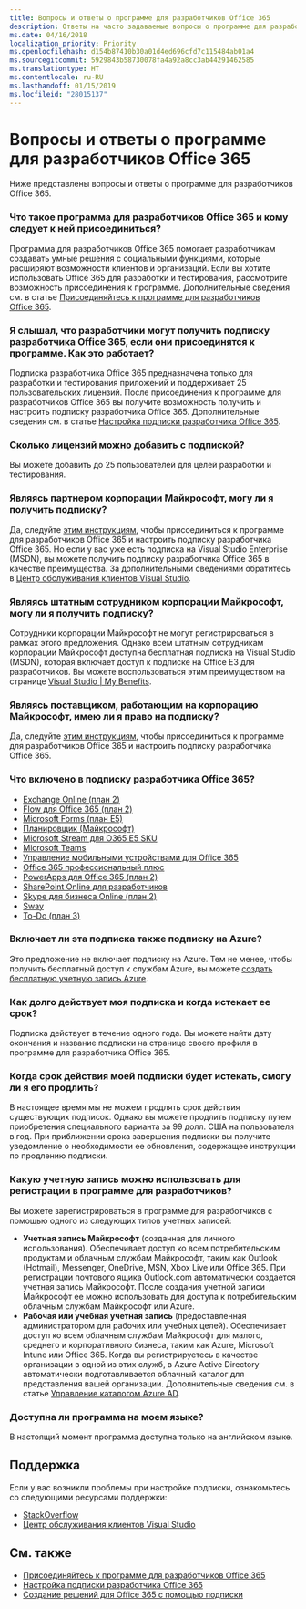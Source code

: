 ```yaml
---
title: Вопросы и ответы о программе для разработчиков Office 365
description: Ответы на часто задаваемые вопросы о программе для разработчиков Office 365.
ms.date: 04/16/2018
localization_priority: Priority
ms.openlocfilehash: d154b87410b30a01d4ed696cfd7c115484ab01a4
ms.sourcegitcommit: 5929843b58730078fa4a92a8cc3ab44291462585
ms.translationtype: HT
ms.contentlocale: ru-RU
ms.lasthandoff: 01/15/2019
ms.locfileid: "28015137"
---
```

# <a name="office-365-developer-program-faq"></a>Вопросы и ответы о программе для разработчиков Office 365


Ниже представлены вопросы и ответы о программе для разработчиков Office 365.

### <a name="what-is-the-office-365-developer-program-and-who-should-join-it"></a>Что такое программа для разработчиков Office 365 и кому следует к ней присоединиться?

Программа для разработчиков Office 365 помогает разработчикам создавать умные решения с социальными функциями, которые расширяют возможности клиентов и организаций. Если вы хотите использовать Office 365 для разработки и тестирования, рассмотрите возможность присоединения к программе. Дополнительные сведения см. в статье [Присоединяйтесь к программе для разработчиков Office 365](office-365-developer-program.md).
 
### <a name="i-heard-that-developers-can-receive-an-office-365-developer-subscription-if-they-join-the-program-how-does-that-work"></a>Я слышал, что разработчики могут получить подписку разработчика Office 365, если они присоединятся к программе. Как это работает?  

Подписка разработчика Office 365 предназначена только для разработки и тестирования приложений и поддерживает 25 пользовательских лицензий. После присоединения к программе для разработчиков Office 365 вы получите возможность получить и настроить подписку разработчика Office 365. Дополнительные сведения см. в статье [Настройка подписки разработчика Office 365](office-365-developer-program-get-started.md).

### <a name="how-many-licenses-can-i-add-with-my-subscription"></a>Сколько лицензий можно добавить с подпиской?

Вы можете добавить до 25 пользователей для целей разработки и тестирования. 

### <a name="as-a-microsoft-partner-can-i-receive-a-subscription"></a>Являясь партнером корпорации Майкрософт, могу ли я получить подписку? 

Да, следуйте [этим инструкциям](office-365-developer-program.md), чтобы присоединиться к программе для разработчиков Office 365 и настроить подписку разработчика Office 365. Но если у вас уже есть подписка на Visual Studio Enterprise (MSDN), вы можете получить подписку разработчика Office 365 в качестве преимущества. За дополнительными сведениями обратитесь в [Центр обслуживания клиентов Visual Studio](https://www.visualstudio.com/subscriptions/support/). 

### <a name="as-a-microsoft-full-time-employee-can-i-receive-a-subscription"></a>Являясь штатным сотрудником корпорации Майкрософт, могу ли я получить подписку?

Сотрудники корпорации Майкрософт не могут регистрироваться в рамках этого предложения. Однако всем штатным сотрудникам корпорации Майкрософт доступна бесплатная подписка на Visual Studio (MSDN), которая включает доступ к подписке на Office E3 для разработчиков. Вы можете воспользоваться этим преимуществом на странице [Visual Studio | My Benefits](https://my.visualstudio.com/benefits).

### <a name="as-a-vendor-working-at-microsoft-do-i-qualify-for-a-subscription"></a>Являясь поставщиком, работающим на корпорацию Майкрософт, имею ли я право на подписку?

Да, следуйте [этим инструкциям](office-365-developer-program.md), чтобы присоединиться к программе для разработчиков Office 365 и настроить подписку разработчика Office 365.

### <a name="whats-included-in-the-office-365-developer-subscription"></a>Что включено в подписку разработчика Office 365?

- [Exchange Online (план 2)](https://products.office.com/ru-RU/exchange/compare-microsoft-exchange-online-plans)
- [Flow для Office 365 (план 2)](https://flow.microsoft.com/ru-RU/pricing/)
- 
  [Microsoft Forms (план E5)](https://support.office.com/en-us/article/Frequently-asked-questions-about-Microsoft-Forms-495c4242-6102-40a0-add8-df05ed6af61c?ui=en-US&rs=en-US&ad=US)
- 
  [Планировщик (Майкрософт)](https://products.office.com/en-us/compare-all-microsoft-office-products?tab=2)
- [Microsoft Stream для O365 E5 SKU](https://products.office.com/ru-RU/business/office-365-enterprise-e5-business-software)
- [Microsoft Teams](https://products.office.com/ru-RU/business/office-365-enterprise-e5-business-software)
- [Управление мобильными устройствами для Office 365](https://support.office.com/ru-RU/article/Set-up-Mobile-Device-Management-MDM-in-Office-365-dd892318-bc44-4eb1-af00-9db5430be3cd)
- [Office 365 профессиональный плюс](https://products.office.com/ru-RU/business/office-365-proplus-business-software)
- [PowerApps для Office 365 (план 2)](https://powerapps.microsoft.com/ru-RU/pricing/)
- [SharePoint Online для разработчиков](https://products.office.com/ru-RU/SharePoint/compare-sharepoint-plans)
- [Skype для бизнеса Online (план 2)](https://products.office.com/ru-RU/skype-for-business/online-meeting-solutions)
- [Sway](https://sway.com/)
- [To-Do (план 3)](https://todo.microsoft.com/en-us)

### <a name="does-the-subscription-also-include-a-subscription-to-azure"></a>Включает ли эта подписка также подписку на Azure?

Это предложение не включает подписку на Azure. Тем не менее, чтобы получить бесплатный доступ к службам Azure, вы можете [создать бесплатную учетную запись Azure](https://azure.microsoft.com/ru-RU/free/). 

### <a name="how-long-is-my-subscription-good-for-and-when-does-it-expire"></a>Как долго действует моя подписка и когда истекает ее срок?

Подписка действует в течение одного года. Вы можете найти дату окончания и название подписки на странице своего профиля в программе для разработчика Office 365.

### <a name="when-my-subscription-is-about-to-expire-can-i-extend-it"></a>Когда срок действия моей подписки будет истекать, смогу ли я его продлить?

В настоящее время мы не можем продлять срок действия существующих подписок. Однако вы можете продлить подписку путем приобретения специального варианта за 99 долл. США на пользователя в год. При приближении срока завершения подписки вы получите уведомление о необходимости ее обновления, содержащее инструкции по продлению подписки.

<a name="account-types"> </a>

### <a name="what-account-can-i-use-to-sign-up-for-the-developer-program"></a>Какую учетную запись можно использовать для регистрации в программе для разработчиков?

Вы можете зарегистрироваться в программе для разработчиков с помощью одного из следующих типов учетных записей:

- **Учетная запись Майкрософт** (созданная для личного использования). Обеспечивает доступ ко всем потребительским продуктам и облачным службам Майкрософт, таким как Outlook (Hotmail), Messenger, OneDrive, MSN, Xbox Live или Office 365. При регистрации почтового ящика Outlook.com автоматически создается учетная запись Майкрософт. После создания учетной записи Майкрософт ее можно использовать для доступа к потребительским облачным службам Майкрософт или Azure. 
- **Рабочая или учебная учетная запись** (предоставленная администратором для рабочих или учебных целей). Обеспечивает доступ ко всем облачным службам Майкрософт для малого, среднего и корпоративного бизнеса, таким как Azure, Microsoft Intune или Office 365. Когда вы регистрируетесь в качестве организации в одной из этих служб, в Azure Active Directory автоматически подготавливается облачный каталог для представления вашей организации. Дополнительные сведения см. в статье [Управление каталогом Azure AD](https://docs.microsoft.com/ru-RU/azure/active-directory/active-directory-administer).

### <a name="is-the-program-available-in-my-language"></a>Доступна ли программа на моем языке?

В настоящий момент программа доступна только на английском языке.


## <a name="support"></a>Поддержка

Если у вас возникли проблемы при настройке подписки, ознакомьтесь со следующими ресурсами поддержки: 
- [StackOverflow](https://stackoverflow.com/questions)   
- [Центр обслуживания клиентов Visual Studio](https://www.visualstudio.com/subscriptions/support/)

## <a name="see-also"></a>См. также

- [Присоединяйтесь к программе для разработчиков Office 365](office-365-developer-program.md)
- [Настройка подписки разработчика Office 365](office-365-developer-program-get-started.md)
- [Создание решений для Office 365 с помощью подписки](build-office-365-solutions.md)


 

 

 

 

 

 
